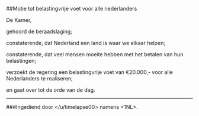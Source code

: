 ##Motie tot belastingvrije voet voor alle nederlanders 
 
De Kamer,

gehoord de beraadslaging;

constaterende, dat Nederland een land is waar we elkaar helpen;

constaterende, dat veel mensen moeite hebben met het betalen van hun belastingen;

verzoekt de regering een belastingvrije voet van €20.000,- voor alle Nederlanders te realiseren;

en gaat over tot de orde van de dag.

---

###Ingediend door </u/timelapse00> namens <1NL>.
